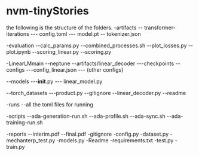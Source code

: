 # nvm-tinyStories

the following is the structure of the folders. 
-artifacts 
-- transformer-iterations
--- config.toml
--- model.pt
-- tokenizer.json

-evaluation
--calc_params.py
--combined_processes.sh
--plot_losses.py
--plot.ipynb
--scoring_linear.py
--scoring.py

-LinearLMmain
--neptune
--artifacts/linear_decoder 
---checkpoints 
--configs
---config_linear.json
--- (other configs)

--models
---__init__.py
--- linear_model.py

--torch_datasets
---product.py
--gitignore
--linear_decoder.py
--readme

-runs
--all the toml files for running

-scripts
--ada-generation-run.sh
--ada-profile.sh
--ada-sync.sh
--ada-training-run.sh

-reports
--interim.pdf
--final.pdf
-gitignore
-config.py
-dataset.py
-mechanterp_test.py
-models.py
-Readme
-requirements.txt
-test.py
-train.py